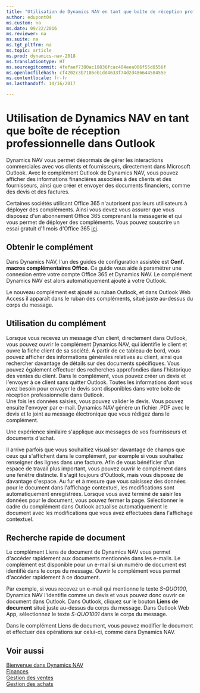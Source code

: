 ```yaml
---
title: "Utilisation de Dynamics NAV en tant que boîte de réception professionnelle dans Outlook"
author: edupont04
ms.custom: na
ms.date: 09/22/2016
ms.reviewer: na
ms.suite: na
ms.tgt_pltfrm: na
ms.topic: article
ms.prod: dynamics-nav-2018
ms.translationtype: HT
ms.sourcegitcommit: 4fefaef7380ac10836fcac404eea006f55d8556f
ms.openlocfilehash: cf4202c3b7186eb1dd4633f74d2d48664458455e
ms.contentlocale: fr-fr
ms.lasthandoff: 10/16/2017

---
```


# <a name="using-dynamics-nav-as-your-business-inbox-in-outlook"></a>Utilisation de Dynamics NAV en tant que boîte de réception professionnelle dans Outlook
Dynamics NAV vous permet désormais de gérer les interactions commerciales avec vos clients et fournisseurs, directement dans Microsoft Outlook. Avec le complément Outlook de Dynamics NAV, vous pouvez afficher des informations financières associées à des clients et des fournisseurs, ainsi que créer et envoyer des documents financiers, comme des devis et des factures.  

Certaines sociétés utilisant Office 365 n'autorisent pas leurs utilisateurs à déployer des compléments. Ainsi vous devez vous assurer que vous disposez d'un abonnement Office 365 comprenant la messagerie et qui vous permet de déployer des compléments. Vous pouvez souscrire un essai gratuit d'1 mois d'Office 365 [ici](https://products.office.com/try).  

## <a name="get-the-add-in"></a>Obtenir le complément
Dans Dynamics NAV, l'un des guides de configuration assistée est **Conf. macros complémentaires Office**. Ce guide vous aide à paramétrer une connexion entre votre compte Office 365 et Dynamics NAV. Le complément Dynamics NAV est alors automatiquement ajouté à votre Outlook.  

Le nouveau complément est ajouté au ruban Outlook, et dans Outlook Web Access il apparaît dans le ruban des compléments, situé juste au-dessus du corps du message.  

## <a name="using-the-add-in"></a>Utilisation du complément
Lorsque vous recevez un message d'un client, directement dans Outlook, vous pouvez ouvrir le complément  Dynamics NAV, qui identifie le client et ouvre la fiche client de sa société. À partir de ce tableau de bord, vous pouvez afficher des informations générales relatives au client, ainsi que rechercher davantage de détails sur des documents spécifiques. Vous pouvez également effectuer des recherches approfondies dans l'historique des ventes du client.
Dans le complément, vous pouvez créer un devis et l'envoyer à ce client sans quitter Outlook. Toutes les informations dont vous avez besoin pour envoyer le devis sont disponibles dans votre boîte de réception professionnelle dans Outlook.  
Une fois les données saisies, vous pouvez valider le devis. Vous pouvez ensuite l'envoyer par e-mail. Dynamics NAV génère un fichier .PDF avec le devis et le joint au message électronique que vous rédigez dans le complément.  

Une expérience similaire s'applique aux messages de vos fournisseurs et documents d'achat.  

Il arrive parfois que vous souhaitiez visualiser davantage de champs que ceux qui s'affichent dans le complément, par exemple si vous souhaitez renseigner des lignes dans une facture. Afin de vous bénéficier d'un espace de travail plus important, vous pouvez ouvrir le complément dans une fenêtre distincte. Il s'agit toujours d'Outlook, mais vous disposez de davantage d'espace. Au fur et à mesure que vous saisissez des données pour le document dans l'affichage contextuel, les modifications sont automatiquement enregistrées. Lorsque vous avez terminé de saisir les données pour le document, vous pouvez fermer la page. Sélectionner le cadre du complément dans Outlook actualise automatiquement le document avec les modifications que vous avez effectuées dans l'affichage contextuel.  

## <a name="quick-document-lookup"></a>Recherche rapide de document
Le complément Liens de document de Dynamics NAV vous permet d'accéder rapidement aux documents mentionnés dans les e-mails. Le complément est disponible pour un e-mail si un numéro de document est identifié dans le corps du message. Ouvrir le complément vous permet d'accéder rapidement à ce document.  

Par exemple, si vous recevez un e-mail qui mentionne le texte *S-QUO100*, Dynamics NAV l'identifie comme un devis et vous pouvez donc ouvrir ce document dans Outlook. Dans Outlook, cliquez sur le bouton **Liens de document** situé juste au-dessus du corps du message. Dans Outlook Web App, sélectionnez le texte *S-QUO1001* dans le corps du message.  

Dans le complément Liens de document, vous pouvez modifier le document et effectuer des opérations sur celui-ci, comme dans Dynamics NAV.

## <a name="see-also"></a>Voir aussi
[Bienvenue dans Dynamics NAV](across-get-started.md)  
[Finances](finance.md)  
[Gestion des ventes](sales-manage-sales.md)  
[Gestion des achats](purchasing-manage-purchasing.md)  

